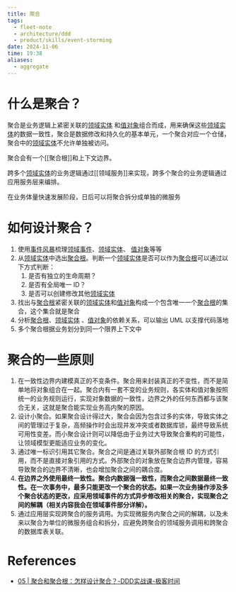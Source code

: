 ```yaml
---
title: 聚合
tags:
  - fleet-note
  - architecture/ddd
  - product/skills/event-storming
date: 2024-11-06
time: 19:38
aliases:
  - aggregate
---
```

# 什么是聚合？

聚合是业务逻辑上紧密关联的[领域实体](领域实体.md) 和[值对象](值对象.md)组合而成，用来确保这些[领域实体](领域实体.md)的数据一致性，聚合是数据修改和持久化的基本单元，一个聚合对应一个仓储，聚合中的[领域实体](领域实体.md)不允许单独被访问。

聚合会有一个[[聚合根]]和上下文边界。

跨多个[领域实体](领域实体.md)的业务逻辑通过[[领域服务]]来实现，跨多个聚合的业务逻辑通过应用服务层来编排。

在业务体量快速发展阶段，日后可以将聚合拆分成单独的微服务
# 如何设计聚合？

1. 使用[事件风暴](事件风暴.md)梳理[领域事件](领域事件.md)、[领域实体](领域实体.md)、 [值对象](值对象.md)等等
2. 从[领域实体](领域实体.md)中选出[聚合根](聚合根.md)。判断一个[领域实体](领域实体.md)是否可以作为[聚合根](聚合根.md)可以通过以下方式判断：
	1. 是否有独立的生命周期？
	2. 是否有全局唯一 ID？
	3. 是否可以创建修改其他[领域实体](领域实体.md)
3. 找出与[聚合根](聚合根.md)紧密关联的[领域实体](领域实体.md)和[值对象](值对象.md)构成一个包含唯一一个[聚合根](聚合根.md)的集合，这个集合就是聚合
4. 分析[聚合根](聚合根.md)、[领域实体](领域实体.md) 、[值对象](值对象.md)的依赖关系，可以输出 UML 以支撑代码落地
5. 多个聚合根据业务划分到同一个限界上下文中

# 聚合的一些原则

1. 在一致性边界内建模真正的不变条件。聚合用来封装真正的不变性，而不是简单地将对象组合在一起。聚合内有一套不变的业务规则，各实体和值对象按照统一的业务规则运行，实现对象数据的一致性，边界之外的任何东西都与该聚合无关，这就是聚合能实现业务高内聚的原因。
2. 设计小聚合。如果聚合设计得过大，聚合会因为包含过多的实体，导致实体之间的管理过于复杂，高频操作时会出现并发冲突或者数据库锁，最终导致系统可用性变差。而小聚合设计则可以降低由于业务过大导致聚合重构的可能性，让领域模型更能适应业务的变化。
3. 通过唯一标识引用其它聚合。聚合之间是通过关联外部聚合根 ID 的方式引用，而不是直接对象引用的方式。外部聚合的对象放在聚合边界内管理，容易导致聚合的边界不清晰，也会增加聚合之间的耦合度。
4. **在边界之外使用最终一致性。聚合内数据强一致性，而聚合之间数据最终一致性。在一次事务中，最多只能更改一个聚合的状态。如果一次业务操作涉及多个聚合状态的更改，应采用领域事件的方式异步修改相关的聚合，实现聚合之间的解耦（相关内容我会在领域事件部分详解）。**
5. 通过应用层实现跨聚合的服务调用。为实现微服务内聚合之间的解耦，以及未来以聚合为单位的微服务组合和拆分，应避免跨聚合的领域服务调用和跨聚合的数据库表关联。

# References

* [05 | 聚合和聚合根：怎样设计聚合？-DDD实战课-极客时间](https://time.geekbang.org/column/article/154547)